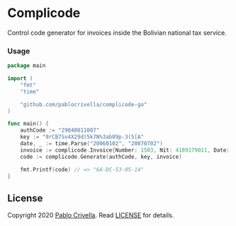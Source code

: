 # Complicode

Control code generator for invoices inside the Bolivian national tax service.

### Usage

```go
package main

import (
	"fmt"
	"time"

	"github.com/pablocrivella/complicode-go"
)

func main() {
	authCode := "29040011007"
	key := "9rCB7Sv4X29d)5k7N%3ab89p-3(5[A"
	date, _ := time.Parse("20060102", "20070702")
	invoice := complicode.Invoice{Number: 1503, Nit: 4189179011, Date: date, Amount: 2500}
	code := complicode.Generate(authCode, key, invoice)

	fmt.Printf(code) // => "6A-DC-53-05-14"
}
```

## License

Copyright 2020 [Pablo Crivella](https://pablocrivella.me).
Read [LICENSE](LICENSE) for details.